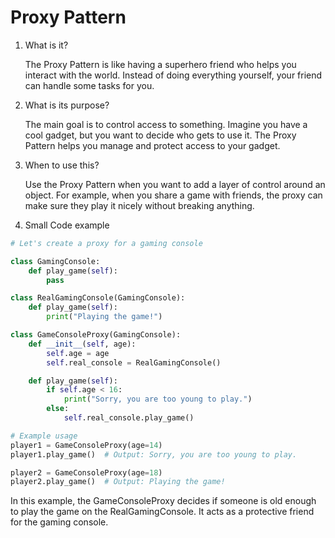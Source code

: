 # Proxy Pattern

1. What is it?

   The Proxy Pattern is like having a superhero friend who helps you interact with the world. Instead of doing everything yourself, your friend can handle some tasks for you.

2. What is its purpose?

   The main goal is to control access to something. Imagine you have a cool gadget, but you want to decide who gets to use it. The Proxy Pattern helps you manage and protect access to your gadget.

3. When to use this?

   Use the Proxy Pattern when you want to add a layer of control around an object. For example, when you share a game with friends, the proxy can make sure they play it nicely without breaking anything.

4. Small Code example

```python
# Let's create a proxy for a gaming console

class GamingConsole:
    def play_game(self):
        pass

class RealGamingConsole(GamingConsole):
    def play_game(self):
        print("Playing the game!")

class GameConsoleProxy(GamingConsole):
    def __init__(self, age):
        self.age = age
        self.real_console = RealGamingConsole()

    def play_game(self):
        if self.age < 16:
            print("Sorry, you are too young to play.")
        else:
            self.real_console.play_game()

# Example usage
player1 = GameConsoleProxy(age=14)
player1.play_game()  # Output: Sorry, you are too young to play.

player2 = GameConsoleProxy(age=18)
player2.play_game()  # Output: Playing the game!

```

In this example, the GameConsoleProxy decides if someone is old enough to play the game on the RealGamingConsole. It acts as a protective friend for the gaming console.
